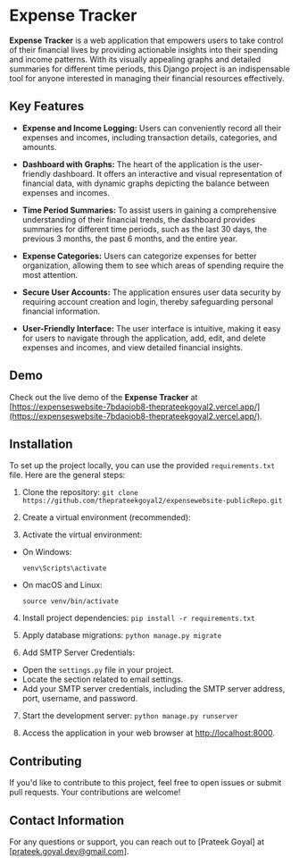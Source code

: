 # Expense Tracker

**Expense Tracker** is a web application that empowers users to take control of their financial lives by providing actionable insights into their spending and income patterns. With its visually appealing graphs and detailed summaries for different time periods, this Django project is an indispensable tool for anyone interested in managing their financial resources effectively.

## Key Features

- **Expense and Income Logging:** Users can conveniently record all their expenses and incomes, including transaction details, categories, and amounts.

- **Dashboard with Graphs:** The heart of the application is the user-friendly dashboard. It offers an interactive and visual representation of financial data, with dynamic graphs depicting the balance between expenses and incomes.

- **Time Period Summaries:** To assist users in gaining a comprehensive understanding of their financial trends, the dashboard provides summaries for different time periods, such as the last 30 days, the previous 3 months, the past 6 months, and the entire year.

- **Expense Categories:** Users can categorize expenses for better organization, allowing them to see which areas of spending require the most attention.

- **Secure User Accounts:** The application ensures user data security by requiring account creation and login, thereby safeguarding personal financial information.

- **User-Friendly Interface:** The user interface is intuitive, making it easy for users to navigate through the application, add, edit, and delete expenses and incomes, and view detailed financial insights.

## Demo

Check out the live demo of the **Expense Tracker** at [https://expenseswebsite-7bdaoiob8-theprateekgoyal2.vercel.app/](https://expenseswebsite-7bdaoiob8-theprateekgoyal2.vercel.app/).

## Installation

To set up the project locally, you can use the provided `requirements.txt` file. Here are the general steps:

1. Clone the repository:
`git clone https://github.com/theprateekgoyal2/expensewebsite-publicRepo.git`

2. Create a virtual environment (recommended):

3. Activate the virtual environment:
- On Windows:
  ```
  venv\Scripts\activate
  ```
- On macOS and Linux:
  ```
  source venv/bin/activate
  ```

4. Install project dependencies:
`pip install -r requirements.txt`

5. Apply database migrations:
`python manage.py migrate`

6. Add SMTP Server Credentials:
- Open the `settings.py` file in your project.
- Locate the section related to email settings.
- Add your SMTP server credentials, including the SMTP server address, port, username, and password.

7. Start the development server:
`python manage.py runserver`

8. Access the application in your web browser at [http://localhost:8000](http://localhost:8000).

## Contributing

If you'd like to contribute to this project, feel free to open issues or submit pull requests. Your contributions are welcome!

## Contact Information

For any questions or support, you can reach out to [Prateek Goyal] at [prateek.goyal.dev@gmail.com].